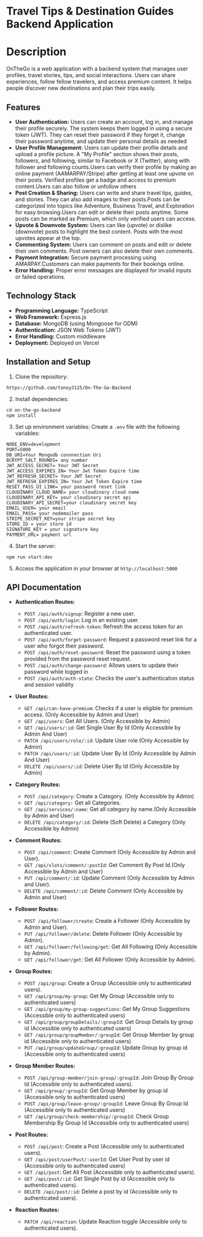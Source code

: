 # Travel Tips & Destination Guides Backend Application

# Description

OnTheGo is a web application with a backend system that manages user profiles, travel stories, tips, and social interactions. Users can share experiences, follow fellow travelers, and access premium content. It helps people discover new destinations and plan their trips easily.

## Features

- **User Authentication:** Users can create an account, log in, and manage their profile securely. The system keeps them logged in using a secure token (JWT). They can reset their password if they forget it, change their password anytime, and update their personal details as needed
- **User Profile Management:** Users can update their profile details and upload a profile picture. A "My Profile" section shows their posts, followers, and following, similar to Facebook or X (Twitter), along with follower and following counts.Users can verify their profile by making an online payment (AAMARPAY/Stripe) after getting at least one upvote on their posts. Verified profiles get a badge and access to premium content.Users can also follow or unfollow others
- **Post Creation & Sharing:** Users can write and share travel tips, guides, and stories. They can also add images to their posts.Posts can be categorized into topics like Adventure, Business Travel, and Exploration for easy browsing.Users can edit or delete their posts anytime. Some posts can be marked as Premium, which only verified users can access.
- **Upvote & Downvote System:** Users can like (upvote) or dislike (downvote) posts to highlight the best content. Posts with the most upvotes appear at the top.
- **Commenting System:** Users can comment on posts and edit or delete their own comments. Post owners can also delete their own comments.
- **Payment Integration:** Secure payment processing using AMARPAY.Customers can make payments for their bookings online.
- **Error Handling:** Proper error messages are displayed for invalid inputs or failed operations.

## Technology Stack

- **Programming Language:** TypeScript
- **Web Framework:** Express.js
- **Database:** MongoDB (using Mongoose for ODM)
- **Authentication:** JSON Web Tokens (JWT)
- **Error Handling:** Custom middleware
- **Deployment:** Deployed on Vercel

## Installation and Setup

1. Clone the repository:

```
https://github.com/tonoy3125/On-The-Go-Backend
```

2. Install dependencies:

```
cd on-the-go-backend
npm install
```

3. Set up environment variables:
   Create a `.env` file with the following variables:

```
NODE_ENV=development
PORT=5000
DB_URI=Your Mongodb connnection Uri
BCRYPT_SALT_ROUNDS= any number
JWT_ACCESS_SECRET= Your JWT Secret
JWT_ACCESS_EXPIRES_IN= Your Jwt Token Expire time
JWT_REFRESH_SECRET= Your JWT Secret
JWT_REFRESH_EXPIRES_IN= Your Jwt Token Expire time
RESET_PASS_UI_LINK= your password reset link
CLOUDINARY_CLOUD_NAME= your cloudinary cloud name
CLOUDINARY_API_KEY= your cloudinary secret api
CLOUDINARY_API_SECRET=your cloudinary secret key
EMAIL_USER= your email
EMAIL_PASS= your nodemailer pass
STRIPE_SECRET_KEY=your stripe secret key
STORE_ID = your store id
SIGNATURE_KEY = your signature key
PAYMENT_URL= payment url

```

4. Start the server:

```
npm run start:dev
```

5. Access the application in your browser at `http://localhost:5000`

## API Documentation

- **Authentication Routes:**

  - `POST /api/auth/signup`: Register a new user.
  - `POST /api/auth/login`: Log in an existing user.
  - `POST /api/auth/refresh-token`: Refresh the access token for an authenticated user.
  - `POST /api/auth/forget-password`: Request a password reset link for a user who forgot their password.
  - `POST /api/auth/reset-password`: Reset the password using a token provided from the password reset request.
  - `POST /api/auth/change-password`: Allows users to update their password while logged in
  - `POST /api/auth/auth-state`: Checks the user's authentication status and session validity

- **User Routes:**

  - `GET /api/can-have-premium`: Checks if a user is eligible for premium access. (Only Accessible by Admin and User)
  - `GET /api/users`: Get All Users. (Only Accessible by Admin)
  - `GET /api/users/:id`: Get Single User By Id (Only Accessible by Admin And User)
  - `PATCH /api/users/role/:id`: Update User role (Only Accessible by Admin)
  - `PATCH /api/users/:id`: Update User By Id (Only Accessible by Admin And User)
  - `DELETE /api/users/:id`: Delete User By Id (Only Accessible by Admin)

- **Category Routes:**

  - `POST /api/category`: Create a Category. (Only Accessible by Admin)
  - `GET /api/category:` Get all Categories.
  - `GET /api/services/:name`: Get all category by name.(Only Accessible by Admin and User)
  - `DELETE /api/category/:id`: Delete (Soft Delete) a Category (Only Accessible by Admin)

- **Comment Routes:**

  - `POST /api/comment`: Create Comment (Only Accessible by Admin and User).
  - `GET /api/slots/comment/:postId`: Get Comment By Post Id.(Only Accessible by Admin and User)
  - `PUT /api/comment/:id`: Update Comment (Only Accessible by Admin and User).
  - `DELETE /api/comment/:id`: Delete Comment (Only Accessible by Admin and User)

- **Follower Routes:**

  - `POST /api/follower/create`: Create a Follower (Only Accessible by Admin and User).
  - `PUT /api/follower/delete`: Delete Follower (Only Accessible by Admin).
  - `GET /api/follower/following/get`: Get All Following (Only Accessible by Admin).
  - `GET /api/follower/get`: Get All Follower (Only Accessible by Admin).

- **Group Routes:**

  - `POST /api/group`: Create a Group (Accessible only to authenticated users).
  - `GET /api/group/my-group`: Get My Group (Accessible only to authenticated users)
  - `GET /api/group/my-group-suggestions`: Get My Group Suggestions (Accessible only to authenticated users)
  - `GET /api/group/groupDetails/:groupId`: Get Group Details by group id (Accessible only to authenticated users)
  - `GET /api/group/groupMember/:groupId`: Get Group Member by group id (Accessible only to authenticated users)
  - `PUT /api/group/updateGroup/:groupId`: Update Group by group id (Accessible only to authenticated users)

- **Group Member Routes:**

  - `POST /api/group-member/join-group/:groupId`: Join Group By Group Id (Accessible only to authenticated users).
  - `GET /api/group/:groupId`: Get Group Member by group id (Accessible only to authenticated users)
  - `POST /api/group/leave-group/:groupId`: Leave Group By Group Id (Accessible only to authenticated users)
  - `GET /api/group/check-membership/:groupId`: Check Group Membership By Group Id (Accessible only to authenticated users)

- **Post Routes:**

  - `POST /api/post`: Create a Post (Accessible only to authenticated users).
  - `GET /api/post/userPost/:userId`: Get User Post by user id (Accessible only to authenticated users)
  - `GET /api/post`: Get All Post (Accessible only to authenticated users).
  - `GET /api/post/:id`: Get Single Post by id (Accessible only to authenticated users).
  - `DELETE /api/post/:id`: Delete a post by id (Accessible only to authenticated users).

- **Reaction Routes:**

  - `PATCH /api/reaction`: Update Reaction toggle (Accessible only to authenticated users).
